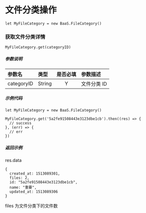 # 文件分类操作

`let MyFileCategory = new BaaS.FileCategory()`

### 获取文件分类详情

`MyFileCategory.get(categoryID)`

##### 参数说明

| 参数名      | 类型     | 是否必填 | 参数描述    |
| :--------  | :------ | :-----: | :--------- |
| categoryID | String  |    Y    | 文件分类 ID |

##### 示例代码

```
let MyFileCategory = new BaaS.FileCategory()

MyFileCategory.get('5a2fe91508443e3123dbe1cb').then((res) => {
  // success
}, (err) => {
  // err
})
```

##### 返回示例
res.data
```
{
  created_at: 1513089301,
  files: 2,
  id: "5a2fe91508443e3123dbe1cb",
  name: "重要",
  updated_at: 1513089306
}
```
files 为文件分类下的文件数